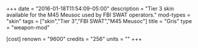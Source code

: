 +++
date = "2016-01-18T11:54:09-05:00"
description = "Tier 3 skin available for the M45 Meusoc used by FBI SWAT operators."
mod-types = "skin"
tags = ["skin","Tier 3","FBI SWAT","M45 Meusoc"]
title = "Gris"
type = "weapon-mod"

[cost]
  renown = "9600"
  credits = "256"
  units = ""
+++

